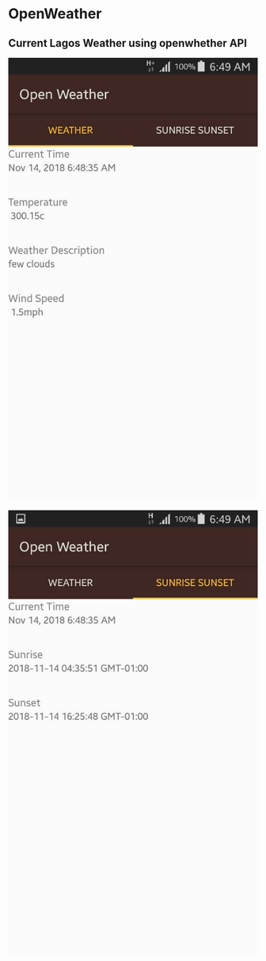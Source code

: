 # OpenWeather
## Current Lagos Weather using openwhether API


![Weather Activity](https://github.com/sodiqOladeni/OpenWeather/blob/master/screen_shot/weather.jpeg)

![Sunset / Sunrise](https://github.com/sodiqOladeni/OpenWeather/blob/master/screen_shot/sunrise.jpeg)
